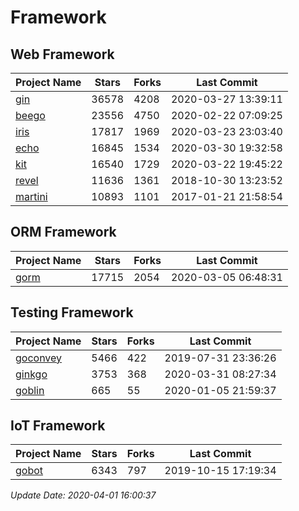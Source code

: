 # Framework

## Web Framework

| Project Name | Stars | Forks | Last Commit |
| ------------ | ----- | ----- | ----------- |
| [gin](https://github.com/gin-gonic/gin) | 36578 | 4208 | 2020-03-27 13:39:11 |
| [beego](https://github.com/astaxie/beego) | 23556 | 4750 | 2020-02-22 07:09:25 |
| [iris](https://github.com/kataras/iris) | 17817 | 1969 | 2020-03-23 23:03:40 |
| [echo](https://github.com/labstack/echo) | 16845 | 1534 | 2020-03-30 19:32:58 |
| [kit](https://github.com/go-kit/kit) | 16540 | 1729 | 2020-03-22 19:45:22 |
| [revel](https://github.com/revel/revel) | 11636 | 1361 | 2018-10-30 13:23:52 |
| [martini](https://github.com/go-martini/martini) | 10893 | 1101 | 2017-01-21 21:58:54 |

## ORM Framework

| Project Name | Stars | Forks | Last Commit |
| ------------ | ----- | ----- | ----------- |
| [gorm](https://github.com/jinzhu/gorm) | 17715 | 2054 | 2020-03-05 06:48:31 |

## Testing Framework

| Project Name | Stars | Forks | Last Commit |
| ------------ | ----- | ----- | ----------- |
| [goconvey](https://github.com/smartystreets/goconvey) | 5466 | 422 | 2019-07-31 23:36:26 |
| [ginkgo](https://github.com/onsi/ginkgo) | 3753 | 368 | 2020-03-31 08:27:34 |
| [goblin](https://github.com/franela/goblin) | 665 | 55 | 2020-01-05 21:59:37 |

## IoT Framework

| Project Name | Stars | Forks | Last Commit |
| ------------ | ----- | ----- | ----------- |
| [gobot](https://github.com/hybridgroup/gobot) | 6343 | 797 | 2019-10-15 17:19:34 |

*Update Date: 2020-04-01 16:00:37*